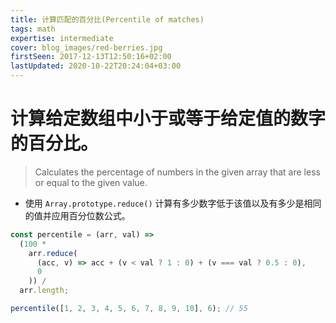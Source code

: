 ```yaml
---
title: 计算匹配的百分比(Percentile of matches)
tags: math
expertise: intermediate
cover: blog_images/red-berries.jpg
firstSeen: 2017-12-13T12:50:16+02:00
lastUpdated: 2020-10-22T20:24:04+03:00
---
```


# 计算给定数组中小于或等于给定值的数字的百分比。
> Calculates the percentage of numbers in the given array that are less or equal to the given value.

- 使用 `Array.prototype.reduce()` 计算有多少数字低于该值以及有多少是相同的值并应用百分位数公式。

```js
const percentile = (arr, val) =>
  (100 *
    arr.reduce(
      (acc, v) => acc + (v < val ? 1 : 0) + (v === val ? 0.5 : 0),
      0
    )) /
  arr.length;
```

```js
percentile([1, 2, 3, 4, 5, 6, 7, 8, 9, 10], 6); // 55
```

